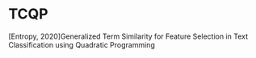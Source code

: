 # TCQP
[Entropy, 2020]Generalized Term Similarity for Feature Selection in Text Classification using Quadratic Programming
